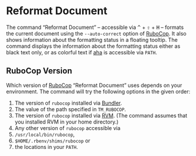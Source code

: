 # Reformat Document

The command “Reformat Document” – accessible via <kbd>^</kbd> + <kbd>⇧</kbd>  +  <kbd>H</kbd> – formats the current document using the `--auto-correct` option of [RuboCop][]. It also shows information about the formatting status in a floating tooltip. The command displays the information about the formatting status either as black text only, or as colorful text if [aha][] is accessible via `PATH`.

[aha]: https://github.com/theZiz/aha
[RuboCop]: https://github.com/bbatsov/rubocop

## RuboCop Version

Which version of [RuboCop][] “Reformat Document” uses depends on your environment. The command will try the following options in the given order:

1. The version of `rubocop` installed via [Bundler][].
2. The value of the path specified in `TM_RUBOCOP`.
3. The version of `rubocop` installed via [RVM][]. (The command assumes that you installed RVM in your home directory.)
4. Any other version of `rubocop` accessible via
  1. `/usr/local/bin/rubocop`,
  2. `$HOME/.rbenv/shims/rubocop` or
  3.  the locations in your `PATH`.

[Bundler]: https://bundler.io
[RVM]: https://rvm.io
